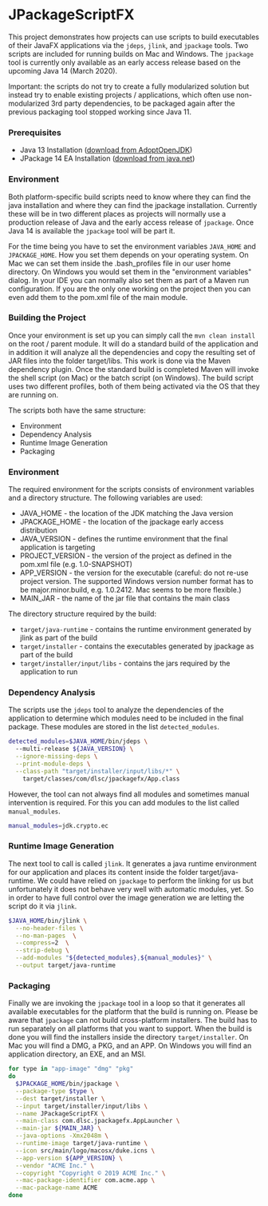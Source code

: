 # JPackageScriptFX #

This project demonstrates how projects can use scripts to build executables of their JavaFX applications via the
`jdeps`, `jlink`, and `jpackage` tools. Two scripts are included for running builds on Mac and Windows. The `jpackage`
tool is currently only available as an early access release based on the upcoming Java 14 (March 2020).

Important: the scripts do not try to create a fully modularized solution but instead try to enable existing
projects / applications, which often use non-modularized 3rd party dependencies, to be packaged again after the
previous packaging tool stopped working since Java 11.

### Prerequisites

* Java 13 Installation ([download from AdoptOpenJDK](https://adoptopenjdk.net)) 
* JPackage 14 EA Installation ([download from java.net](https://jdk.java.net/jpackage/))

### Environment

Both platform-specific build scripts need to know where they can find the java installation and where they can
find the jpackage installation. Currently these will be in two different places as projects will normally use a production
release of Java and the early access release of `jpackage`. Once Java 14 is available the `jpackage` tool will be part it.

For the time being you have to set the environment variables `JAVA_HOME` and `JPACKAGE_HOME`. How you set them depends
on your operating system. On Mac we can set them inside the .bash_profiles file in our user home directory. On Windows
you would set them in the "environment variables" dialog. In your IDE you can normally also set them as part of a
Maven run configuration. If you are the only one working on the project then you can even add them to the pom.xml file of
the main module. 

### Building the Project

Once your environment is set up you can simply call the `mvn clean install` on the root / parent module. It will do
a standard build of the application and in addition it will analyze all the dependencies and copy the resulting set of
JAR files into the folder target/libs. This work is done via the Maven dependency plugin. Once the standard build is 
completed Maven will invoke the shell script (on Mac) or the batch script (on Windows). The build script uses two 
different profiles, both of them being activated via the OS that they are running on.

The scripts both have the same structure:
* Environment
* Dependency Analysis
* Runtime Image Generation
* Packaging

### Environment

The required environment for the scripts consists of environment variables and a directory structure. The following
variables are used:

* JAVA_HOME - the location of the JDK matching the Java version
* JPACKAGE_HOME - the location of the jpackage early access distribution
* JAVA_VERSION - defines the runtime environment that the final application is targeting
* PROJECT_VERSION - the version of the project as defined in the pom.xml file (e.g. 1.0-SNAPSHOT)
* APP_VERSION - the version for the executable (careful: do not re-use project version. The supported Windows version 
  number format has to be major.minor.build, e.g. 1.0.2412. Mac seems to be more flexible.)
* MAIN_JAR - the name of the jar file that contains the main class
  
The directory structure required by the build:

* `target/java-runtime` - contains the runtime environment generated by jlink as part of the build
* `target/installer` - contains the executables generated by jpackage as part of the build
* `target/installer/input/libs` - contains the jars required by the application to run
 
### Dependency Analysis

The scripts use the `jdeps` tool to analyze the dependencies of the application to determine which modules need to
be included in the final package. These modules are stored in the list `detected_modules`. 

```bash
detected_modules=$JAVA_HOME/bin/jdeps \
  --multi-release ${JAVA_VERSION} \
  --ignore-missing-deps \
  --print-module-deps \
  --class-path "target/installer/input/libs/*" \
    target/classes/com/dlsc/jpackagefx/App.class
```
    
However, the tool can not always find all modules and sometimes manual intervention is required. For this you can add modules 
to the list called `manual_modules`.

```bash
manual_modules=jdk.crypto.ec
```

### Runtime Image Generation

The next tool to call is called `jlink`. It generates a java runtime environment for our application and places its content
inside the folder target/java-runtime. We could have relied on `jpackage` to perform the linking for us but unfortunately
it does not behave very well with automatic modules, yet. So in order to have full control over the image generation we
are letting the script do it via `jlink`.

```bash
$JAVA_HOME/bin/jlink \
  --no-header-files \
  --no-man-pages  \
  --compress=2  \
  --strip-debug \
  --add-modules "${detected_modules},${manual_modules}" \
  --output target/java-runtime
```
    
### Packaging

Finally we are invoking the `jpackage` tool in a loop so that it generates all available executables for the platform
that the build is running on. Please be aware that `jpackage` can not build cross-platform installers. The build has to
run separately on all platforms that you want to support. When the build is done you will find the installers inside
the directory `target/installer`. On Mac you will find a DMG, a PKG, and an APP. On Windows you will find an application
directory, an EXE, and an MSI.

```bash
for type in "app-image" "dmg" "pkg"
do
  $JPACKAGE_HOME/bin/jpackage \
  --package-type $type \
  --dest target/installer \
  --input target/installer/input/libs \
  --name JPackageScriptFX \
  --main-class com.dlsc.jpackagefx.AppLauncher \
  --main-jar ${MAIN_JAR} \
  --java-options -Xmx2048m \
  --runtime-image target/java-runtime \
  --icon src/main/logo/macosx/duke.icns \
  --app-version ${APP_VERSION} \
  --vendor "ACME Inc." \
  --copyright "Copyright © 2019 ACME Inc." \
  --mac-package-identifier com.acme.app \
  --mac-package-name ACME
done
```


